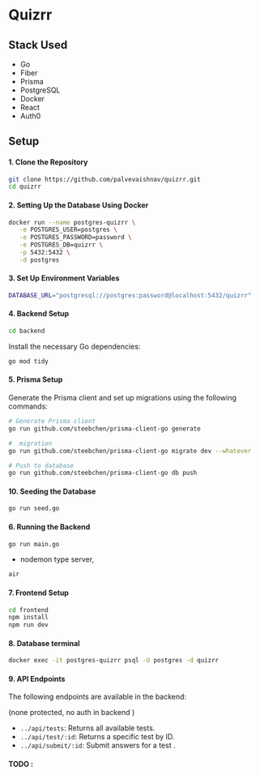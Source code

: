 # Quizrr

## Stack Used

- Go
- Fiber
- Prisma
- PostgreSQL
- Docker
- React
- Auth0

## Setup

#### 1. Clone the Repository
```bash
git clone https://github.com/palvevaishnav/quizrr.git
cd quizrr
```

#### 2. Setting Up the Database Using Docker
```bash
docker run --name postgres-quizrr \
   -e POSTGRES_USER=postgres \
   -e POSTGRES_PASSWORD=password \
   -e POSTGRES_DB=quizrr \
   -p 5432:5432 \
   -d postgres
```

#### 3. Set Up Environment Variables
```bash
DATABASE_URL="postgresql://postgres:password@localhost:5432/quizrr"
```

#### 4. Backend Setup
```bash
cd backend
```
Install the necessary Go dependencies:
```bash
go mod tidy
```

#### 5. Prisma Setup

Generate the Prisma client and set up migrations using the following commands:
```bash
# Generate Prisma client
go run github.com/steebchen/prisma-client-go generate

#  migration
go run github.com/steebchen/prisma-client-go migrate dev --whatever

# Push to database
go run github.com/steebchen/prisma-client-go db push
```

#### 10. Seeding the Database
```bash
go run seed.go
```

#### 6. Running the Backend

```bash
go run main.go
```
- nodemon type server,
```bash
air
```

#### 7. Frontend Setup
```bash
cd frontend
npm install
npm run dev
```

#### 8. Database terminal
```bash
docker exec -it postgres-quizrr psql -U postgres -d quizrr
```

#### 9. API Endpoints

The following endpoints are available in the backend:

(none protected, no auth in backend )
- `../api/tests`: Returns all available tests.
- `../api/test/:id`: Returns a specific test by ID.
- `../api/submit/:id`: Submit answers for a test .



#### TODO :
